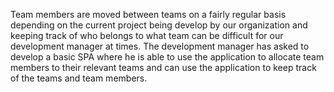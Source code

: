 Team members are moved between teams on a fairly regular basis depending on the current project being develop by our organization and keeping track of who belongs to what team can be difficult for our development manager at times.
The development manager has asked to develop a basic SPA where he is able to use the application to allocate team members to their relevant teams and can use the application to keep track of the teams and team members.
